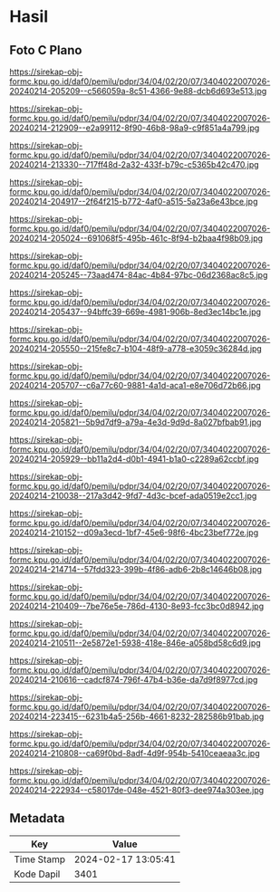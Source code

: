 # Hasil

## Foto C Plano

https://sirekap-obj-formc.kpu.go.id/daf0/pemilu/pdpr/34/04/02/20/07/3404022007026-20240214-205209--c566059a-8c51-4366-9e88-dcb6d693e513.jpg

https://sirekap-obj-formc.kpu.go.id/daf0/pemilu/pdpr/34/04/02/20/07/3404022007026-20240214-212909--e2a99112-8f90-46b8-98a9-c9f851a4a799.jpg

https://sirekap-obj-formc.kpu.go.id/daf0/pemilu/pdpr/34/04/02/20/07/3404022007026-20240214-213330--717ff48d-2a32-433f-b79c-c5365b42c470.jpg

https://sirekap-obj-formc.kpu.go.id/daf0/pemilu/pdpr/34/04/02/20/07/3404022007026-20240214-204917--2f64f215-b772-4af0-a515-5a23a6e43bce.jpg

https://sirekap-obj-formc.kpu.go.id/daf0/pemilu/pdpr/34/04/02/20/07/3404022007026-20240214-205024--691068f5-495b-461c-8f94-b2baa4f98b09.jpg

https://sirekap-obj-formc.kpu.go.id/daf0/pemilu/pdpr/34/04/02/20/07/3404022007026-20240214-205245--73aad474-84ac-4b84-97bc-06d2368ac8c5.jpg

https://sirekap-obj-formc.kpu.go.id/daf0/pemilu/pdpr/34/04/02/20/07/3404022007026-20240214-205437--94bffc39-669e-4981-906b-8ed3ec14bc1e.jpg

https://sirekap-obj-formc.kpu.go.id/daf0/pemilu/pdpr/34/04/02/20/07/3404022007026-20240214-205550--215fe8c7-b104-48f9-a778-e3059c36284d.jpg

https://sirekap-obj-formc.kpu.go.id/daf0/pemilu/pdpr/34/04/02/20/07/3404022007026-20240214-205707--c6a77c60-9881-4a1d-aca1-e8e706d72b66.jpg

https://sirekap-obj-formc.kpu.go.id/daf0/pemilu/pdpr/34/04/02/20/07/3404022007026-20240214-205821--5b9d7df9-a79a-4e3d-9d9d-8a027bfbab91.jpg

https://sirekap-obj-formc.kpu.go.id/daf0/pemilu/pdpr/34/04/02/20/07/3404022007026-20240214-205929--bb11a2d4-d0b1-4941-b1a0-c2289a62ccbf.jpg

https://sirekap-obj-formc.kpu.go.id/daf0/pemilu/pdpr/34/04/02/20/07/3404022007026-20240214-210038--217a3d42-9fd7-4d3c-bcef-ada0519e2cc1.jpg

https://sirekap-obj-formc.kpu.go.id/daf0/pemilu/pdpr/34/04/02/20/07/3404022007026-20240214-210152--d09a3ecd-1bf7-45e6-98f6-4bc23bef772e.jpg

https://sirekap-obj-formc.kpu.go.id/daf0/pemilu/pdpr/34/04/02/20/07/3404022007026-20240214-214714--57fdd323-399b-4f86-adb6-2b8c14646b08.jpg

https://sirekap-obj-formc.kpu.go.id/daf0/pemilu/pdpr/34/04/02/20/07/3404022007026-20240214-210409--7be76e5e-786d-4130-8e93-fcc3bc0d8942.jpg

https://sirekap-obj-formc.kpu.go.id/daf0/pemilu/pdpr/34/04/02/20/07/3404022007026-20240214-210511--2e5872e1-5938-418e-846e-a058bd58c6d9.jpg

https://sirekap-obj-formc.kpu.go.id/daf0/pemilu/pdpr/34/04/02/20/07/3404022007026-20240214-210616--cadcf874-796f-47b4-b36e-da7d9f8977cd.jpg

https://sirekap-obj-formc.kpu.go.id/daf0/pemilu/pdpr/34/04/02/20/07/3404022007026-20240214-223415--6231b4a5-256b-4661-8232-282586b91bab.jpg

https://sirekap-obj-formc.kpu.go.id/daf0/pemilu/pdpr/34/04/02/20/07/3404022007026-20240214-210808--ca69f0bd-8adf-4d9f-954b-5410ceaeaa3c.jpg

https://sirekap-obj-formc.kpu.go.id/daf0/pemilu/pdpr/34/04/02/20/07/3404022007026-20240214-222934--c58017de-048e-4521-80f3-dee974a303ee.jpg


## Metadata

| Key        | Value               |
| ---------- | ------------------- |
| Time Stamp | 2024-02-17 13:05:41 |
| Kode Dapil | 3401                |



